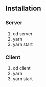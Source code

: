 ## Installation

### Server
1. cd server 
2. yarn
3. yarn start

### Client
1. cd client
2. yarn
3. yarn start